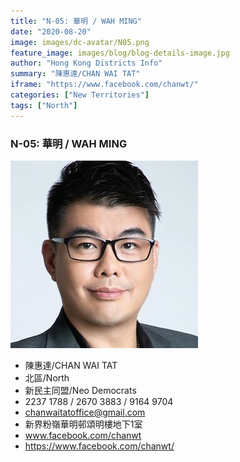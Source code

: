 ```yaml
---
title: "N-05: 華明 / WAH MING"
date: "2020-08-20"
image: images/dc-avatar/N05.png
feature_image: images/blog/blog-details-image.jpg
author: "Hong Kong Districts Info"
summary: "陳惠達/CHAN WAI TAT"
iframe: "https://www.facebook.com/chanwt/"
categories: ["New Territories"]
tags: ["North"]
---
```


### N-05: 華明 / WAH MING  
![](/images/dc-avatar/N05.png)  

 - 陳惠達/CHAN WAI TAT  
 - 北區/North  
 - 新民主同盟/Neo Democrats  
 - 2237 1788 / 2670 3883 / 9164 9704  
 - chanwaitatoffice@gmail.com  
 - 新界粉嶺華明邨頌明樓地下1室  
 - www.facebook.com/chanwt  
 - https://www.facebook.com/chanwt/
